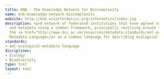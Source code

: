```yaml
---
title: KNB - The Knowledge Network for Biocomplexity
name: knb-knowledge-network-biocomplexity
website: http://knb.ecoinformatics.org/informatics/index.jsp
description: <p>A network of federated institutions that have agreed to share data
  and metadata using a common framework, principally revolving around the use of
  the <a href="http://www.dcc.ac.uk/resources/metadata-standards/eml-ecological-metadata-language">Ecological
  Metadata Language</a> as a common language for describing ecological data.</p>
standards:
- eml-ecological-metadata-language
disciplines:
- Ecology
- Biodiversity
type: tool
layout: tool
---
```


